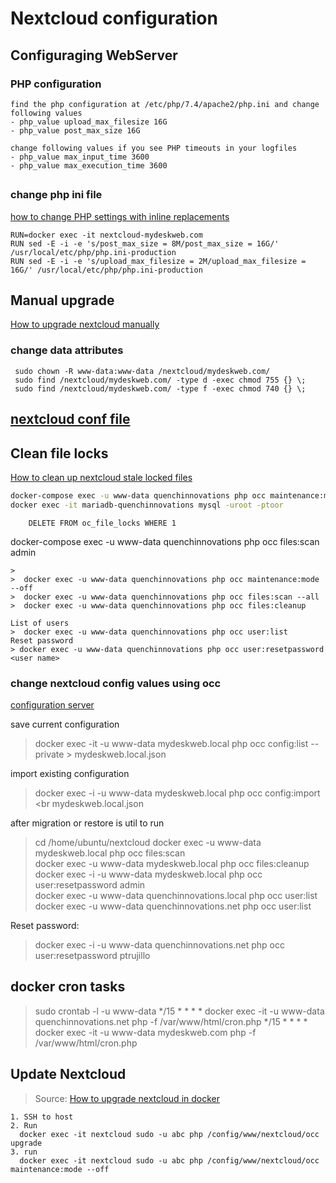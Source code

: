 # Nextcloud configuration

## Configuraging WebServer
### PHP configuration
    find the php configuration at /etc/php/7.4/apache2/php.ini and change following values
    - php_value upload_max_filesize 16G
    - php_value post_max_size 16G

    change following values if you see PHP timeouts in your logfiles
    - php_value max_input_time 3600
    - php_value max_execution_time 3600

##
### change php ini file
[how to change PHP settings with inline replacements](https://davescripts.com/docker-container-how-to-change-php-settings-inline-replacements)
```
RUN=docker exec -it nextcloud-mydeskweb.com
RUN sed -E -i -e 's/post_max_size = 8M/post_max_size = 16G/' /usr/local/etc/php/php.ini-production
RUN sed -E -i -e 's/upload_max_filesize = 2M/upload_max_filesize = 16G/' /usr/local/etc/php/php.ini-production
```
## Manual upgrade<br/>
[How to upgrade nextcloud manually](https://docs.nextcloud.com/server/latest/admin_manual/maintenance/manual_upgrade.html)
### change data attributes
```
 sudo chown -R www-data:www-data /nextcloud/mydeskweb.com/
 sudo find /nextcloud/mydeskweb.com/ -type d -exec chmod 755 {} \;
 sudo find /nextcloud/mydeskweb.com/ -type f -exec chmod 740 {} \;

```
## [nextcloud conf file](https://docs.nextcloud.com/server/11/admin_manual/configuration_server/config_sample_php_parameters.html?highlight=filesystem_check_changes)

## Clean file locks
[How to clean up nextcloud stale locked files](https://zedt.eu/tech/linux/how-to-clean-up-nextcloud-stale-locked-files/)<br/>
```bash
docker-compose exec -u www-data quenchinnovations php occ maintenance:mode --on
docker exec -it mariadb-quenchinnovations mysql -uroot -ptoor
```
```mysql
    DELETE FROM oc_file_locks WHERE 1
```
docker-compose exec -u www-data quenchinnovations php occ files:scan admin
```
>
>  docker exec -u www-data quenchinnovations php occ maintenance:mode --off
>  docker exec -u www-data quenchinnovations php occ files:scan --all
>  docker exec -u www-data quenchinnovations php occ files:cleanup

List of users
>  docker exec -u www-data quenchinnovations php occ user:list
Reset password
> docker exec -u www-data quenchinnovations php occ user:resetpassword <user name>
```

### change nextcloud config values using occ
[configuration server](https://docs.nextcloud.com/server/15/admin_manual/configuration_server/occ_command.html#config-commands-label)

save current configuration
> docker exec -it -u www-data mydeskweb.local php occ config:list --private > mydeskweb.local.json

import existing configuration
> docker exec -i -u www-data mydeskweb.local php occ config:import <br mydeskweb.local.json

after migration or restore is util to run
> cd /home/ubuntu/nextcloud
> docker exec -u www-data mydeskweb.local php occ files:scan <br/>
> docker exec -u www-data mydeskweb.local php occ files:cleanup <br/>
> docker exec -i -u www-data mydeskweb.local php occ user:resetpassword admin </br>
> docker exec -u www-data quenchinnovations.local php occ user:list
> docker exec -u www-data quenchinnovations.net php occ user:list

Reset password:
>  docker exec -i -u www-data quenchinnovations.net php occ user:resetpassword ptrujillo
## docker cron tasks
>sudo crontab -l -u www-data
>*/15  *  *  *  * docker exec -it -u www-data quenchinnovations.net php -f /var/www/html/cron.php
>*/15  *  *  *  * docker exec -it -u www-data mydeskweb.com php -f /var/www/html/cron.php

## Update Nextcloud
> Source: [How to upgrade nextcloud in docker](https://forum.openmediavault.org/index.php?thread/31542-how-to-upgrade-nextcloud-in-docker/)
```
1. SSH to host
2. Run
  docker exec -it nextcloud sudo -u abc php /config/www/nextcloud/occ upgrade
3. run
  docker exec -it nextcloud sudo -u abc php /config/www/nextcloud/occ maintenance:mode --off

```

